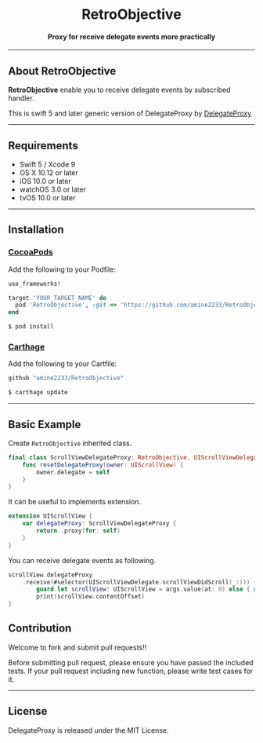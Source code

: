 <H1 align="center"> RetroObjective</H1>  

<H4 align="center">Proxy for receive delegate events more practically</H4>

---

## About RetroObjective
__RetroObjective__ enable you to receive delegate events by subscribed handler.

This is swift 5 and later generic version of DelegateProxy by [DelegateProxy](https://github.com/ra1028/DelegateProxy)

---

## Requirements
- Swift 5 / Xcode 9
- OS X 10.12 or later
- iOS 10.0 or later
- watchOS 3.0 or later
- tvOS 10.0 or later

---

## Installation

### [CocoaPods](https://cocoapods.org/)  
Add the following to your Podfile:
```ruby
use_frameworks!

target 'YOUR_TARGET_NAME' do
  pod 'RetroObjective', :git => 'https://github.com/amine2233/RetroObjective.git'
end
```
```sh
$ pod install
```

### [Carthage](https://github.com/Carthage/Carthage)
Add the following to your Cartfile:
```ruby
github "amine2233/RetroObjective"
```
```sh
$ carthage update
```

---

## Basic Example
Create `RetroObjective` inherited class.
```Swift
final class ScrollViewDelegateProxy: RetroObjective, UIScrollViewDelegate, RetroObjectiveType {
    func resetDelegateProxy(owner: UIScrollView) {
        owner.delegate = self
    }
}
```
It can be useful to implements extension.
```Swift
extension UIScrollView {
    var delegateProxy: ScrollViewDelegateProxy {
        return .proxy(for: self)
    }
}
```
You can receive delegate events as following.
```Swift
scrollView.delegateProxy
    .receive(#selector(UIScrollViewDelegate.scrollViewDidScroll(_:))) { args in
        guard let scrollView: UIScrollView = args.value(at: 0) else { return }
        print(scrollView.contentOffset)
}
```

## Contribution  
Welcome to fork and submit pull requests!!

Before submitting pull request, please ensure you have passed the included tests.
If your pull request including new function, please write test cases for it.

---

## License  
DelegateProxy is released under the MIT License.
